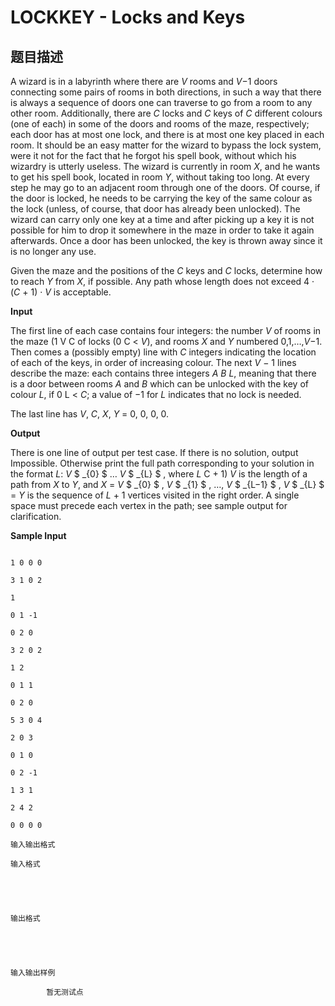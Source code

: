 # LOCKKEY - Locks and Keys

## 题目描述

A wizard is in a labyrinth where there are _V_ rooms and _V_−1 doors connecting some pairs of rooms in both directions, in such a way that there is always a sequence of doors one can traverse to go from a room to any other room. Additionally, there are _C_ locks and _C_ keys of _C_ different colours (one of each) in some of the doors and rooms of the maze, respectively; each door has at most one lock, and there is at most one key placed in each room. It should be an easy matter for the wizard to bypass the lock system, were it not for the fact that he forgot his spell book, without which his wizardry is utterly useless. The wizard is currently in room _X_, and he wants to get his spell book, located in room _Y_, without taking too long. At every step he may go to an adjacent room through one of the doors. Of course, if the door is locked, he needs to be carrying the key of the same colour as the lock (unless, of course, that door has already been unlocked). The wizard can carry only one key at a time and after picking up a key it is not possible for him to drop it somewhere in the maze in order to take it again afterwards. Once a door has been unlocked, the key is thrown away since it is no longer any use.

Given the maze and the positions of the _C_ keys and _C_ locks, determine how to reach _Y_ from _X_, if possible. Any path whose length does not exceed 4 · (_C_ + 1) · _V_ is acceptable.

**Input**

The first line of each case contains four integers: the number _V_ of rooms in the maze (1 V C of locks (0 C < _V_), and rooms _X_ and _Y_ numbered 0,1,…,_V_−1. Then comes a (possibly empty) line with _C_ integers indicating the location of each of the keys, in order of increasing colour. The next _V_ − 1 lines describe the maze: each contains three integers _A_ _B_ _L_, meaning that there is a door between rooms _A_ and _B_ which can be unlocked with the key of colour _L_, if 0 L < _C_; a value of −1 for _L_ indicates that no lock is needed.

The last line has _V_, _C_, _X_, _Y_ = 0, 0, 0, 0.

**Output**

There is one line of output per test case. If there is no solution, output Impossible. Otherwise print the full path corresponding to your solution in the format _L_: _V_ $ _{0} $ … _V_ $ _{L} $ , where _L_ C + 1) _V_ is the length of a path from _X_ to _Y_, and _X_ = _V_ $ _{0} $ , _V_ $ _{1} $ , …, _V_ $ _{L&minus;1} $ , _V_ $ _{L} $ = _Y_ is the sequence of _L_ + 1 vertices visited in the right order. A single space must precede each vertex in the path; see sample output for clarification.

**Sample Input**

```

1 0 0 0

3 1 0 2

1

0 1 -1

0 2 0

3 2 0 2

1 2

0 1 1

0 2 0

5 3 0 4

2 0 3

0 1 0

0 2 -1

1 3 1

2 4 2

0 0 0 0

```

    输入输出格式

    输入格式

    

    

    输出格式

    

    

    输入输出样例

            暂无测试点

    

    

    

<!--  -->

